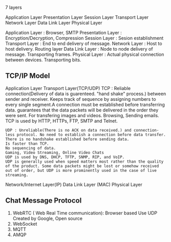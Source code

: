 7 layers

Application Layer
Presentation Layer
Session Layer
Transport Layer
Network Layer
Data Link Layer
Physical Layer

Application Layer : Browser, SMTP
Presentation Layer : Encryption/Decryption, Compression
Session Layer : Sesion establishment
Transport Layer : End to end delivery of message. 
Network Layer : Host to host delivery. Routing layer
Data Link Layer : Node to node delivery of message. Transporting frames.
Physical Layer : Actual physical connection between devices. Transporting bits.

## TCP/IP Model
Application Layer
Transport Layer(TCP/UDP)
    TCP : Reliable connection(Delivery of data is guarenteed. "hand shake" process.) between sender and receiver. Keeps track of sequence by assigning numbers to every single segment.A connection must be established before transferring data.
    guarantees that the data packets will be delivered in the order they were sent. 
    For transfering images and videos. Browsing, Sending emails.
    TCP is used by HTTP, HTTPs, FTP, SMTP and Telnet.
    
    UDP : Unreliable(There is no ACK on data received.) and connection-less protocol. No need to establish a connection before data transfer. There is no handshake established before sending data.
    Is faster than TCP.
    No sequencing of data.
    Gaming, Video Streaming, Online Video Chats
    UDP is used by DNS, DHCP, TFTP, SNMP, RIP, and VoIP.
    UDP is generally used when speed matters most rather than the quality of the product. Some data packets might be lost or somehow received out of order, but UDP is more prominently used in the case of live streaming.
Network/Internet Layer(IP)
Data Link Layer (MAC)
Physical Layer


## Chat Message Protocol

1. WebRTC ( Web Real Time communication):
        Browser based
        Use UDP
        Created by Google, Open source
2. WebSocket
3. MQTT
4. AMQP

